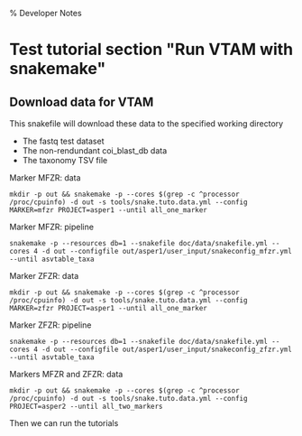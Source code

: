 % Developer Notes

# Test tutorial section "Run VTAM with snakemake"

## Download data for VTAM

This snakefile will download these data to the specified working directory

- The fastq test dataset
- The non-rendundant coi_blast_db data
- The taxonomy TSV file


Marker MFZR: data

~~~
mkdir -p out && snakemake -p --cores $(grep -c ^processor /proc/cpuinfo) -d out -s tools/snake.tuto.data.yml --config MARKER=mfzr PROJECT=asper1 --until all_one_marker
~~~

Marker MFZR: pipeline

~~~
snakemake -p --resources db=1 --snakefile doc/data/snakefile.yml --cores 4 -d out --configfile out/asper1/user_input/snakeconfig_mfzr.yml --until asvtable_taxa
~~~

Marker ZFZR: data

~~~
mkdir -p out && snakemake -p --cores $(grep -c ^processor /proc/cpuinfo) -d out -s tools/snake.tuto.data.yml --config MARKER=zfzr PROJECT=asper1 --until all_one_marker
~~~

Marker ZFZR: pipeline

~~~
snakemake -p --resources db=1 --snakefile doc/data/snakefile.yml --cores 4 -d out --configfile out/asper1/user_input/snakeconfig_zfzr.yml --until asvtable_taxa
~~~

Markers MFZR and ZFZR: data

~~~
mkdir -p out && snakemake -p --cores $(grep -c ^processor /proc/cpuinfo) -d out -s tools/snake.tuto.data.yml --config PROJECT=asper2 --until all_two_markers
~~~

Then we can run the tutorials

